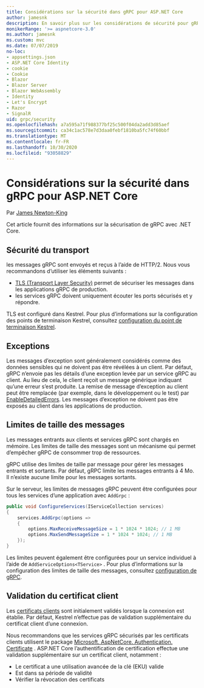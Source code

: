 ```yaml
---
title: Considérations sur la sécurité dans gRPC pour ASP.NET Core
author: jamesnk
description: En savoir plus sur les considérations de sécurité pour gRPC pour ASP.NET Core.
monikerRange: '>= aspnetcore-3.0'
ms.author: jamesnk
ms.custom: mvc
ms.date: 07/07/2019
no-loc:
- appsettings.json
- ASP.NET Core Identity
- cookie
- Cookie
- Blazor
- Blazor Server
- Blazor WebAssembly
- Identity
- Let's Encrypt
- Razor
- SignalR
uid: grpc/security
ms.openlocfilehash: a7a595a71f988377bf25c500f04da2add3d85aef
ms.sourcegitcommit: ca34c1ac578e7d3daa0febf1810ba5fc74f60bbf
ms.translationtype: MT
ms.contentlocale: fr-FR
ms.lasthandoff: 10/30/2020
ms.locfileid: "93058829"
---
```

# <a name="security-considerations-in-grpc-for-aspnet-core"></a>Considérations sur la sécurité dans gRPC pour ASP.NET Core

Par [James Newton-King](https://twitter.com/jamesnk)

Cet article fournit des informations sur la sécurisation de gRPC avec .NET Core.

## <a name="transport-security"></a>Sécurité du transport

les messages gRPC sont envoyés et reçus à l’aide de HTTP/2. Nous vous recommandons d’utiliser les éléments suivants :

* [TLS (Transport Layer Security)](https://tools.ietf.org/html/rfc5246) permet de sécuriser les messages dans les applications gRPC de production.
* les services gRPC doivent uniquement écouter les ports sécurisés et y répondre.

TLS est configuré dans Kestrel. Pour plus d’informations sur la configuration des points de terminaison Kestrel, consultez [configuration du point de terminaison Kestrel](xref:fundamentals/servers/kestrel#endpoint-configuration).

## <a name="exceptions"></a>Exceptions

Les messages d’exception sont généralement considérés comme des données sensibles qui ne doivent pas être révélées à un client. Par défaut, gRPC n’envoie pas les détails d’une exception levée par un service gRPC au client. Au lieu de cela, le client reçoit un message générique indiquant qu’une erreur s’est produite. La remise de message d’exception au client peut être remplacée (par exemple, dans le développement ou le test) par [EnableDetailedErrors](xref:grpc/configuration#configure-services-options). Les messages d’exception ne doivent pas être exposés au client dans les applications de production.

## <a name="message-size-limits"></a>Limites de taille des messages

Les messages entrants aux clients et services gRPC sont chargés en mémoire. Les limites de taille des messages sont un mécanisme qui permet d’empêcher gRPC de consommer trop de ressources.

gRPC utilise des limites de taille par message pour gérer les messages entrants et sortants. Par défaut, gRPC limite les messages entrants à 4 Mo. Il n’existe aucune limite pour les messages sortants.

Sur le serveur, les limites de messages gRPC peuvent être configurées pour tous les services d’une application avec `AddGrpc` :

```csharp
public void ConfigureServices(IServiceCollection services)
{
    services.AddGrpc(options =>
    {
        options.MaxReceiveMessageSize = 1 * 1024 * 1024; // 1 MB
        options.MaxSendMessageSize = 1 * 1024 * 1024; // 1 MB
    });
}
```

Les limites peuvent également être configurées pour un service individuel à l’aide de `AddServiceOptions<TService>` . Pour plus d’informations sur la configuration des limites de taille des messages, consultez [configuration de gRPC](xref:grpc/configuration).

## <a name="client-certificate-validation"></a>Validation du certificat client

Les [certificats clients](https://tools.ietf.org/html/rfc5246#section-7.4.4) sont initialement validés lorsque la connexion est établie. Par défaut, Kestrel n’effectue pas de validation supplémentaire du certificat client d’une connexion.

Nous recommandons que les services gRPC sécurisés par les certificats clients utilisent le package [Microsoft. AspNetCore. Authentication. Certificate](xref:security/authentication/certauth) . ASP.NET Core l’authentification de certification effectue une validation supplémentaire sur un certificat client, notamment :

* Le certificat a une utilisation avancée de la clé (EKU) valide
* Est dans sa période de validité
* Vérifier la révocation des certificats
